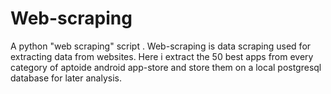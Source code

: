 # Web-scraping
A python "web scraping" script .
Web-scraping is data scraping used for extracting data from websites. Here i extract the 50 best apps from every category of aptoide android app-store and store them on a local postgresql database for later analysis.
